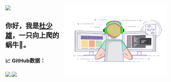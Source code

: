 <img align="right" alt="Writing Code" src="https://raw.githubusercontent.com/shaoxiongdu/ShaoxiongDu/main/coding.gif"  width="320" height="220" />

<img src="https://github-readme-stats.vercel.app/api/wakatime?username=shaoxiongdu&layout=compact">

## 你好，我是<a href="shaoxiongdu.cn" target="_blank">杜少雄</a>，一只向上爬的蜗牛🐌。

### 📈 GitHub数据：
<a href="https://github-readme-stats.vercel.app/api?cache_seconds=1800&username=shaoxiongdu">
  <img align="center" src="https://github-readme-stats.vercel.app/api?hide_title=true&cache_seconds=1800&username=shaoxiongdu&hide_border=false&show_icons=true&include_all_commits=true&count_private=true&theme=buefy&locale=cn&line_height=20" />
</a>
<a href="https://github-readme-stats.vercel.app/api/top-langs/?layout=compact&username=shaoxiongdu">
  <img align="center" src="https://github-readme-stats.vercel.app/api/top-langs/?layout=compact&username=shaoxiongdu&hide_title=true&hide_border=false&line_height=20&theme=flag-india&locale=cn" />
</a>
